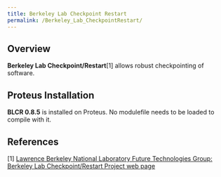 ```yaml
---
title: Berkeley Lab Checkpoint Restart
permalink: /Berkeley_Lab_CheckpointRestart/
---
```


Overview
--------

**Berkeley Lab Checkpoint/Restart**[1] allows robust checkpointing of
software.

Proteus Installation
--------------------

**BLCR 0.8.5** is installed on Proteus. No modulefile needs to be loaded
to compile with it.

References
----------

<references/>

[1] [Lawrence Berkeley National Laboratory Future Technologies Group: Berkeley Lab Checkpoint/Restart Project web page](http://crd.lbl.gov/groups-depts/ftg/projects/current-projects/BLCR/)